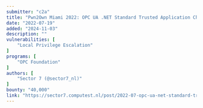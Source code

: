 ```yaml
---
submitter: "c2a"
title: "Pwn2Own Miami 2022: OPC UA .NET Standard Trusted Application Check Bypass"
date: "2022-07-19"
added: "2024-11-03"
description: ""
vulnerabilities: [
    "Local Privilege Escalation"
]
programs: [
    "OPC Foundation"
]
authors: [
    "Sector 7 (@sector7_nl)"
]
bounty: "40,000"
link: "https://sector7.computest.nl/post/2022-07-opc-ua-net-standard-trusted-application-check-bypass/"
---
```




